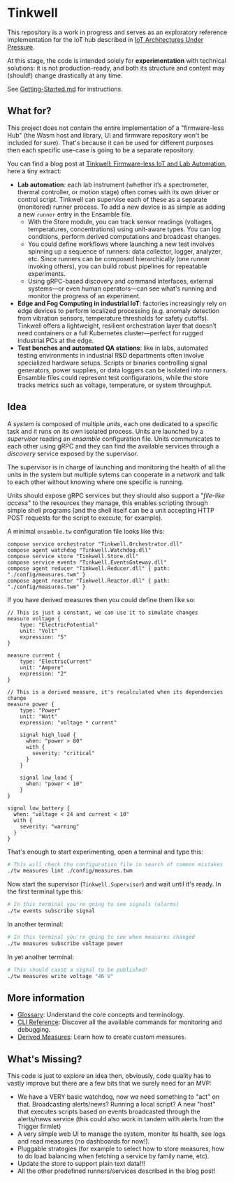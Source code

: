 # Tinkwell

This repository is a work in progress and serves as an exploratory reference implementation for the IoT hub described in [IoT Architectures Under Pressure](https://dev.to/adriano-repetti/iot-architectures-under-pressure-why-implementation-isnt-as-simple-as-it-seems-part-1-3inn).

At this stage, the code is intended solely for **experimentation** with technical solutions: it is not production-ready, and both its structure and content may (should!) change drastically at any time.

See [Getting-Started.md](./Documentation/Getting-Started.md) for instructions.

## What for?

This project does not contain the entire implementation of a "firmware-less Hub" (the Wasm host and library, UI and firmware repository won't be included for sure). That's because it can be used for different purposes then each specific use-case is going to be a separate repository.

You can find a blog post at [Tinkwell: Firmware-less IoT and Lab Automation](https://dev.to/adriano-repetti/tinkwell-firmware-less-iot-and-lab-automation-2gef), here a tiny extract:

* **Lab automation**: each lab instrument (whether it’s a spectrometer, thermal controller, or motion stage) often comes with its own driver or control script. Tinkwell can supervise each of these as a separate (monitored) runner process. To add a new device is as simple as adding a new `runner` entry in the Ensamble file.
    * With the Store module, you can track sensor readings (voltages, temperatures, concentrations) using unit-aware types. You can log conditions, perform derived computations and broadcast changes.
    * You could define workflows where launching a new test involves spinning up a sequence of runners: data collector, logger, analyzer, etc. Since runners can be composed hierarchically (one runner invoking others), you can build robust pipelines for repeatable experiments.
    * Using gRPC-based discovery and command interfaces, external systems—or even human operators—can see what's running and monitor the progress of an experiment.
* **Edge and Fog Computing in industrial IoT**: factories increasingly rely on edge devices to perform localized processing (e.g. anomaly detection from vibration sensors, temperature thresholds for safety cutoffs). Tinkwell offers a lightweight, resilient orchestration layer that doesn’t need containers or a full Kubernetes cluster—perfect for rugged industrial PCs at the edge.
* **Test benches and automated QA stations**: like in labs, automated testing environments in industrial R&D departments often involve specialized hardware setups. Scripts or binaries controlling signal generators, power supplies, or data loggers can be isolated into runners. Ensamble files could represent test configurations, while the store tracks metrics such as voltage, temperature, or system throughput.

## Idea

A _system_ is composed of multiple _units_, each one dedicated to a specific task and it runs on its own isolated process. Units are launched by a _supervisor_ reading an _ensamble_ configuration file. Units communicates to each other using gRPC and they can find the available services through a _discovery_ service exposed by the supervisor.

The supervisor is in charge of launching and monitoring the health of all the units in the system but multiple sytems can cooperate in a _network_ and talk to each other without knowing where one specific is running.

Units should expose gRPC services but they should also support a "_file-like access_" to the resources they manage, this enables scripting through simple shell programs (and the shell itself can be a unit accepting HTTP POST requests for the script to execute, for example).

A minimal `ensamble.tw` configuration file looks like this:

```text
compose service orchestrator "Tinkwell.Orchestrator.dll"
compose agent watchdog "Tinkwell.Watchdog.dll"
compose service store "Tinkwell.Store.dll"
compose service events "Tinkwell.EventsGateway.dll"
compose agent reducer "Tinkwell.Reducer.dll" { path: "./config/measures.twm" }
compose agent reactor "Tinkwell.Reactor.dll" { path: "./config/measures.twm" }
```

If you have derived measures then you could define them like so:

```text
// This is just a constant, we can use it to simulate changes
measure voltage {
	type: "ElectricPotential"
	unit: "Volt"
	expression: "5"
}

measure current {
	type: "ElectricCurrent"
	unit: "Ampere"
	expression: "2"
}

// This is a derived measure, it's recalculated when its dependencies change
measure power {
	type: "Power"
	unit: "Watt"
	expression: "voltage * current"

    signal high_load {
      when: "power > 80"
      with {
        severity: "critical"
      }
    }

    signal low_load {
      when: "power < 10"
    }
}

signal low_battery {
  when: "voltage < 24 and current < 10"
  with {
    severity: "warning"
  }
}
```

That's enough to start experimenting, open a terminal and type this:

```bash
# This will check the configuration file in search of common mistakes
./tw measures lint ./config/measures.twm
```

Now start the supervisor (`Tinkwell.Supervisor`) and wait until it's ready. In the first terminal type this:

```bash
# In this terminal you're going to see signals (alarms)
./tw events subscribe signal
```

In another terminal:

```bash
# In this terminal you're going to see when measures changed
./tw measures subscribe voltage power
```

In yet another terminal:

```bash
# This should cause a signal to be published!
./tw measures write voltage "46 V"
```

## More information

-   [Glossary](./Glossary.md): Understand the core concepts and terminology.
-   [CLI Reference](./CLI.md): Discover all the available commands for monitoring and debugging.
-   [Derived Measures](./Derived-measures.md): Learn how to create custom measures.

## What's Missing?

This code is just to explore an idea then, obviously, code quality has to vastly improve but there are a few bits that we surely need for an MVP:

* We have a VERY basic watchdog, now we need something to "act" on that. Broadcasting alerts/news? Running a local script? A new "host" that executes scripts based on events broadcasted through the alerts/news service (this could also work in tandem with alerts from the Trigger firmlet)
* A very simple web UI to manage the system, monitor its health, see logs and read measures (no dashboards for now!).
* Pluggable strategies (for example to select how to store measures, how to do load balancing when fetching a service by family name, etc).
* Update the store to support plain text data!!!
* All the other predefined runners/services described in the blog post!
